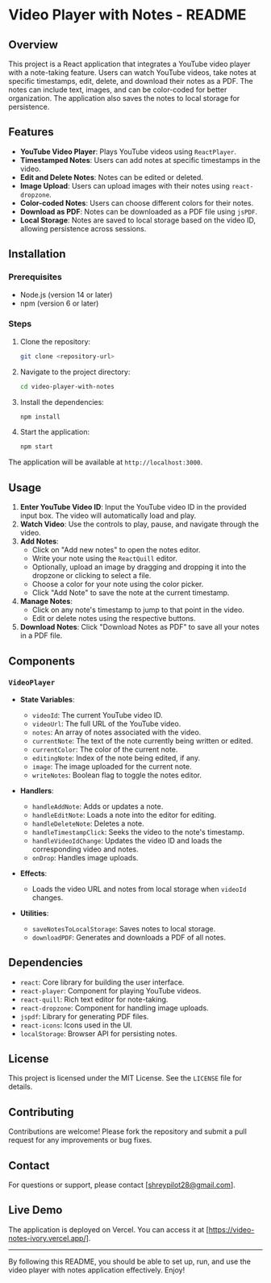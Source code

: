 # Video Player with Notes - README

## Overview

This project is a React application that integrates a YouTube video player with a note-taking feature. Users can watch YouTube videos, take notes at specific timestamps, edit, delete, and download their notes as a PDF. The notes can include text, images, and can be color-coded for better organization. The application also saves the notes to local storage for persistence.

## Features

- **YouTube Video Player**: Plays YouTube videos using `ReactPlayer`.
- **Timestamped Notes**: Users can add notes at specific timestamps in the video.
- **Edit and Delete Notes**: Notes can be edited or deleted.
- **Image Upload**: Users can upload images with their notes using `react-dropzone`.
- **Color-coded Notes**: Users can choose different colors for their notes.
- **Download as PDF**: Notes can be downloaded as a PDF file using `jsPDF`.
- **Local Storage**: Notes are saved to local storage based on the video ID, allowing persistence across sessions.

## Installation

### Prerequisites

- Node.js (version 14 or later)
- npm (version 6 or later)

### Steps

1. Clone the repository:
   ```bash
   git clone <repository-url>
   ```

2. Navigate to the project directory:
   ```bash
   cd video-player-with-notes
   ```

3. Install the dependencies:
   ```bash
   npm install
   ```

4. Start the application:
   ```bash
   npm start
   ```

The application will be available at `http://localhost:3000`.

## Usage

1. **Enter YouTube Video ID**: Input the YouTube video ID in the provided input box. The video will automatically load and play.
2. **Watch Video**: Use the controls to play, pause, and navigate through the video.
3. **Add Notes**:
   - Click on "Add new notes" to open the notes editor.
   - Write your note using the `ReactQuill` editor.
   - Optionally, upload an image by dragging and dropping it into the dropzone or clicking to select a file.
   - Choose a color for your note using the color picker.
   - Click "Add Note" to save the note at the current timestamp.
4. **Manage Notes**:
   - Click on any note's timestamp to jump to that point in the video.
   - Edit or delete notes using the respective buttons.
5. **Download Notes**: Click "Download Notes as PDF" to save all your notes in a PDF file.

## Components

### `VideoPlayer`

- **State Variables**:
  - `videoId`: The current YouTube video ID.
  - `videoUrl`: The full URL of the YouTube video.
  - `notes`: An array of notes associated with the video.
  - `currentNote`: The text of the note currently being written or edited.
  - `currentColor`: The color of the current note.
  - `editingNote`: Index of the note being edited, if any.
  - `image`: The image uploaded for the current note.
  - `writeNotes`: Boolean flag to toggle the notes editor.

- **Handlers**:
  - `handleAddNote`: Adds or updates a note.
  - `handleEditNote`: Loads a note into the editor for editing.
  - `handleDeleteNote`: Deletes a note.
  - `handleTimestampClick`: Seeks the video to the note's timestamp.
  - `handleVideoIdChange`: Updates the video ID and loads the corresponding video and notes.
  - `onDrop`: Handles image uploads.

- **Effects**:
  - Loads the video URL and notes from local storage when `videoId` changes.

- **Utilities**:
  - `saveNotesToLocalStorage`: Saves notes to local storage.
  - `downloadPDF`: Generates and downloads a PDF of all notes.

## Dependencies

- `react`: Core library for building the user interface.
- `react-player`: Component for playing YouTube videos.
- `react-quill`: Rich text editor for note-taking.
- `react-dropzone`: Component for handling image uploads.
- `jspdf`: Library for generating PDF files.
- `react-icons`: Icons used in the UI.
- `localStorage`: Browser API for persisting notes.

## License

This project is licensed under the MIT License. See the `LICENSE` file for details.

## Contributing

Contributions are welcome! Please fork the repository and submit a pull request for any improvements or bug fixes.

## Contact

For questions or support, please contact [shreypilot28@gmail.com].

## Live Demo
The application is deployed on Vercel. You can access it at [https://video-notes-ivory.vercel.app/].

---

By following this README, you should be able to set up, run, and use the video player with notes application effectively. Enjoy!

